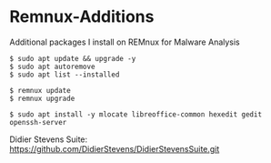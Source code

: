 # Remnux-Additions
Additional packages I install on REMnux for Malware Analysis


```
$ sudo apt update && upgrade -y
$ sudo apt autoremove
$ sudo apt list --installed
```

```
$ remnux update
$ remnux upgrade
```

```
$ sudo apt install -y mlocate libreoffice-common hexedit gedit openssh-server 
```

Didier Stevens Suite: https://github.com/DidierStevens/DidierStevensSuite.git
